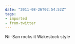 ```yaml
---
date: "2011-08-26T02:54:52Z"
tags:
- imported
- from-twitter
---
```

Nii-San rocks it Wakestock style
